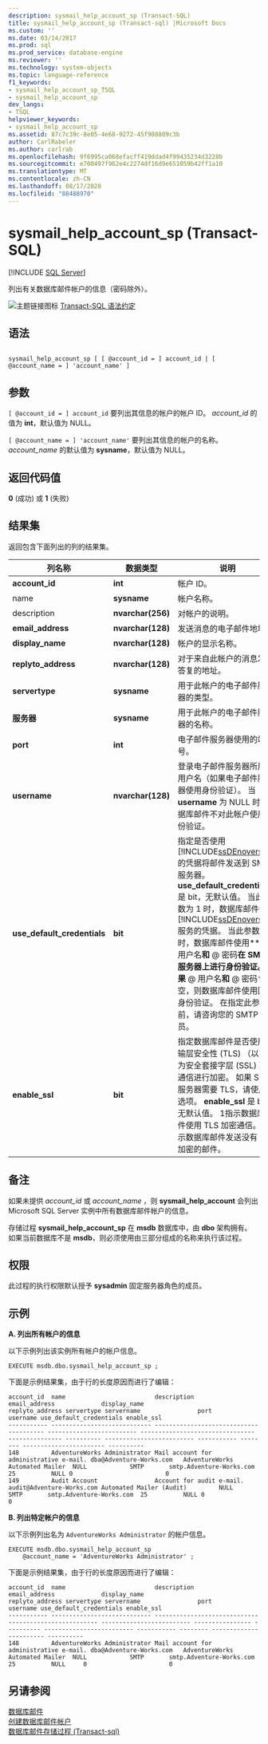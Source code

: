 ```yaml
---
description: sysmail_help_account_sp (Transact-SQL)
title: sysmail_help_account_sp (Transact-sql) |Microsoft Docs
ms.custom: ''
ms.date: 03/14/2017
ms.prod: sql
ms.prod_service: database-engine
ms.reviewer: ''
ms.technology: system-objects
ms.topic: language-reference
f1_keywords:
- sysmail_help_account_sp_TSQL
- sysmail_help_account_sp
dev_langs:
- TSQL
helpviewer_keywords:
- sysmail_help_account_sp
ms.assetid: 87c7c39c-8e05-4e68-9272-45f908809c3b
author: CarlRabeler
ms.author: carlrab
ms.openlocfilehash: 9f6995ca068efacff419ddad4f99435234d3228b
ms.sourcegitcommit: e700497f962e4c2274df16d9e651059b42ff1a10
ms.translationtype: MT
ms.contentlocale: zh-CN
ms.lasthandoff: 08/17/2020
ms.locfileid: "88488970"
---
```

# <a name="sysmail_help_account_sp-transact-sql"></a>sysmail_help_account_sp (Transact-SQL)
[!INCLUDE [SQL Server](../../includes/applies-to-version/sqlserver.md)]

  列出有关数据库邮件帐户的信息（密码除外）。  
  
 ![主题链接图标](../../database-engine/configure-windows/media/topic-link.gif "“主题链接”图标") [Transact-SQL 语法约定](../../t-sql/language-elements/transact-sql-syntax-conventions-transact-sql.md)  
  
## <a name="syntax"></a>语法  
  
```  
  
sysmail_help_account_sp [ [ @account_id = ] account_id | [ @account_name = ] 'account_name' ]  
```  
  
## <a name="arguments"></a>参数  
`[ @account_id = ] account_id` 要列出其信息的帐户的帐户 ID。 *account_id* 的值为 **int**，默认值为 NULL。  
  
`[ @account_name = ] 'account_name'` 要列出其信息的帐户的名称。 *account_name* 的默认值为 **sysname**，默认值为 NULL。  
  
## <a name="return-code-values"></a>返回代码值  
 **0** (成功) 或 **1** (失败)   
  
## <a name="result-sets"></a>结果集  
 返回包含下面列出的列的结果集。  
  
| 列名称 | 数据类型 | 说明 |
| ----------- | --------- | ----------- |
|**account_id**|**int**|帐户 ID。|  
|name|**sysname**|帐户名称。|  
|description|**nvarchar(256)**|对帐户的说明。|  
|**email_address**|**nvarchar(128)**|发送消息的电子邮件地址。|  
|**display_name**|**nvarchar(128)**|帐户的显示名称。|  
|**replyto_address**|**nvarchar(128)**|对于来自此帐户的消息发送答复的地址。|  
|**servertype**|**sysname**|用于此帐户的电子邮件服务器的类型。|  
|**服务器**|**sysname**|用于此帐户的电子邮件服务器的名称。|  
|**port**|**int**|电子邮件服务器使用的端口号。|  
|**username**|**nvarchar(128)**|登录电子邮件服务器所用的用户名（如果电子邮件服务器使用身份验证）。 当 **username** 为 NULL 时，数据库邮件不对此帐户使用身份验证。|  
|**use_default_credentials**|**bit**|指定是否使用 [!INCLUDE[ssDEnoversion](../../includes/ssdenoversion-md.md)]的凭据将邮件发送到 SMTP 服务器。 **use_default_credentials** 是 bit，无默认值。 当此参数为 1 时，数据库邮件使用 [!INCLUDE[ssDEnoversion](../../includes/ssdenoversion-md.md)]服务的凭据。 当此参数为0时，数据库邮件使用** \@ 用户名**和** \@ 密码**在 SMTP 服务器上进行身份验证。 如果** \@ 用户名**和** \@ 密码**为空，则数据库邮件使用匿名身份验证。 在指定此参数之前，请咨询您的 SMTP 管理员。|  
|**enable_ssl**|**bit**|指定数据库邮件是否使用传输层安全性 (TLS) （以前称为安全套接字层 (SSL) ）对通信进行加密。 如果 SMTP 服务器需要 TLS，请使用此选项。 **enable_ssl** 是 bit，无默认值。 1指示数据库邮件使用 TLS 加密通信。 0指示数据库邮件发送没有 TLS 加密的邮件。|  
  
## <a name="remarks"></a>备注  
 如果未提供 *account_id* 或 *account_name* ，则 **sysmail_help_account** 会列出 Microsoft SQL Server 实例中所有数据库邮件帐户的信息。  
  
 存储过程 **sysmail_help_account_sp** 在 **msdb** 数据库中，由 **dbo** 架构拥有。 如果当前数据库不是 **msdb**，则必须使用由三部分组成的名称来执行该过程。  
  
## <a name="permissions"></a>权限  
 此过程的执行权限默认授予 **sysadmin** 固定服务器角色的成员。  
  
## <a name="examples"></a>示例  
 **A. 列出所有帐户的信息**  
  
 以下示例列出该实例所有帐户的帐户信息。  
  
```  
EXECUTE msdb.dbo.sysmail_help_account_sp ;  
```  
  
 下面是示例结果集，由于行的长度原因而进行了编辑：  
  
```  
account_id  name                         description                             email_address             display_name                     replyto_address servertype servername                port        username use_default_credentials enable_ssl  
----------- ---------------------------- --------------------------------------- ------------------------- -------------------------------- --------------- ---------- ------------------------- ----------- -------- ----------------------- ----------  
148         AdventureWorks Administrator Mail account for administrative e-mail. dba@Adventure-Works.com   AdventureWorks Automated Mailer  NULL            SMTP       smtp.Adventure-Works.com  25          NULL 0                          0        
149         Audit Account                Account for audit e-mail.               audit@Adventure-Works.com Automated Mailer (Audit)         NULL            SMTP       smtp.Adventure-Works.com  25          NULL 0                          0        
```  
  
 **B. 列出特定帐户的信息**  
  
 以下示例列出名为 `AdventureWorks Administrator` 的帐户信息。  
  
```  
EXECUTE msdb.dbo.sysmail_help_account_sp  
    @account_name = 'AdventureWorks Administrator' ;  
```  
  
 下面是示例结果集，由于行的长度原因而进行了编辑：  
  
```  
account_id  name                         description                             email_address             display_name                     replyto_address servertype servername                port        username use_default_credentials enable_ssl  
----------- ---------------------------- ------------------------------------------------------ ------------------------- ---------------- ---------- ------------------------- ----------- -------- ----------------------- ----------  
148         AdventureWorks Administrator Mail account for administrative e-mail. dba@Adventure-Works.com   AdventureWorks Automated Mailer  NULL            SMTP       smtp.Adventure-Works.com  25          NULL     0                       0       
```  
  
## <a name="see-also"></a>另请参阅  
 [数据库邮件](../../relational-databases/database-mail/database-mail.md)   
 [创建数据库邮件帐户](../../relational-databases/database-mail/create-a-database-mail-account.md)   
 [数据库邮件存储过程 &#40;Transact-sql&#41;](../../relational-databases/system-stored-procedures/database-mail-stored-procedures-transact-sql.md)  
  
  
